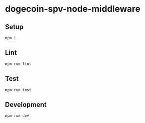 # dogecoin-spv-node-middleware

## Setup

```
npm i
```

## Lint

```
npm run lint
```

## Test

```
npm run test
```

## Development

```
npm run dev
```
